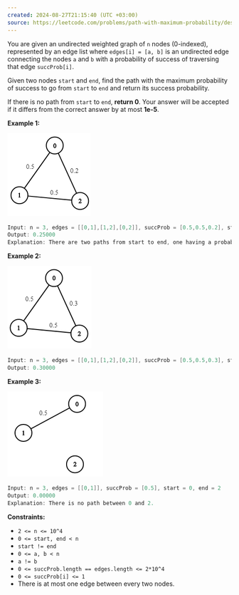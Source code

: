 ```yaml
---
created: 2024-08-27T21:15:40 (UTC +03:00)
source: https://leetcode.com/problems/path-with-maximum-probability/description/?envType=daily-question&envId=2024-08-27
---
```

You are given an undirected weighted graph of `n` nodes (0-indexed), represented by an edge list where `edges[i] = [a, b]` is an undirected edge connecting the nodes `a` and `b` with a probability of success of traversing that edge `succProb[i]`.

Given two nodes `start` and `end`, find the path with the maximum probability of success to go from `start` to `end` and return its success probability.

If there is no path from `start` to `end`, **return 0**. Your answer will be accepted if it differs from the correct answer by at most **1e-5**.


**Example 1:**

![img.png](img.png)

``` Java
Input: n = 3, edges = [[0,1],[1,2],[0,2]], succProb = [0.5,0.5,0.2], start = 0, end = 2
Output: 0.25000
Explanation: There are two paths from start to end, one having a probability of success = 0.2 and the other has 0.5 * 0.5 = 0.25.
```


**Example 2:**

![img_1.png](img_1.png)

``` Java
Input: n = 3, edges = [[0,1],[1,2],[0,2]], succProb = [0.5,0.5,0.3], start = 0, end = 2
Output: 0.30000
```


**Example 3:**

![img_2.png](img_2.png)

``` Java
Input: n = 3, edges = [[0,1]], succProb = [0.5], start = 0, end = 2
Output: 0.00000
Explanation: There is no path between 0 and 2.
```


**Constraints:**

-   `2 <= n <= 10^4`
-   `0 <= start, end < n`
-   `start != end`
-   `0 <= a, b < n`
-   `a != b`
-   `0 <= succProb.length == edges.length <= 2*10^4`
-   `0 <= succProb[i] <= 1`
-   There is at most one edge between every two nodes.
